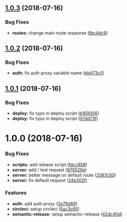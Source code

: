 ## [1.0.3](https://github.com/tsirlucas/soundplace-gateway/compare/v1.0.2...v1.0.3) (2018-07-16)


### Bug Fixes

* **routes:** change main route response ([fbc4dc9](https://github.com/tsirlucas/soundplace-gateway/commit/fbc4dc9))

## [1.0.2](https://github.com/tsirlucas/soundplace-gateway/compare/v1.0.1...v1.0.2) (2018-07-16)


### Bug Fixes

* **auth:** fix auth proxy variable name ([bb473c0](https://github.com/tsirlucas/soundplace-gateway/commit/bb473c0))

## [1.0.1](https://github.com/tsirlucas/soundplace-gateway/compare/v1.0.0...v1.0.1) (2018-07-16)


### Bug Fixes

* **deploy:** fix typo in deploy script ([b169006](https://github.com/tsirlucas/soundplace-gateway/commit/b169006))
* **deploy:** fix typo in deploy script ([07dd73f](https://github.com/tsirlucas/soundplace-gateway/commit/07dd73f))

# 1.0.0 (2018-07-16)


### Bug Fixes

* **scripts:** add release script ([fdcc858](https://github.com/tsirlucas/soundplace-gateway/commit/fdcc858))
* **server:** add / test request ([879529e](https://github.com/tsirlucas/soundplace-gateway/commit/879529e))
* **server:** better message on default route ([3387c00](https://github.com/tsirlucas/soundplace-gateway/commit/3387c00))
* **server:** fix default request ([24e302f](https://github.com/tsirlucas/soundplace-gateway/commit/24e302f))


### Features

* **auth:** add auth proxy ([3e79d69](https://github.com/tsirlucas/soundplace-gateway/commit/3e79d69))
* **circleci:** setup circleci ([5ac3c65](https://github.com/tsirlucas/soundplace-gateway/commit/5ac3c65))
* **semantic-release:** setup semantic-release ([42dc40d](https://github.com/tsirlucas/soundplace-gateway/commit/42dc40d))
